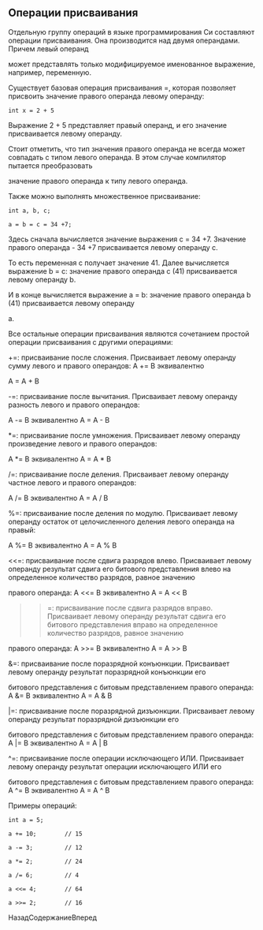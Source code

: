 ## Операции присваивания

Отдельную группу операций в языке программирования Си составляют операции присваивания. Она производится над двумя операндами. Причем левый операнд 
может представлять только модифицируемое именованное выражение, например, переменную.

Существует базовая операция присваивания =, которая позволяет присвоить значение правого операнда левому операнду:

```
int x = 2 + 5
```

Выражение 2 + 5 представляет правый операнд, и его значение присваивается левому операнду.

Стоит отметить, что тип значения правого операнда не всегда может совпадать с типом левого операнда. В этом случае компилятор пытается преобразовать 
значение правого операнда к типу левого операнда.

Также можно выполнять множественное присваивание:

```
int a, b, c;	
a = b = c = 34 +7;
```

Здесь сначала вычисляется значение выражения c = 34 +7. Значение правого операнда - 34 +7 присваивается левому операнду с. 
То есть переменная c получает значение 41. Далее вычисляется выражение b = c: значение правого операнда c (41) присваивается левому операнду b. 
И в конце вычисляется выражение a = b: значение правого операнда b (41) присваивается левому операнду 
a.

Все остальные операции присваивания являются сочетанием простой операции присваивания с другими операциями:

+=: присваивание после сложения. Присваивает левому операнду сумму левого и правого операндов: A += B эквивалентно 
A = A + B

-=: присваивание после вычитания. Присваивает левому операнду разность левого и правого операндов: 
A -= B эквивалентно A = A - B

*=: присваивание после умножения. Присваивает левому операнду произведение левого и правого операндов: 
A *= B эквивалентно A = A * B

/=: присваивание после деления. Присваивает левому операнду частное левого и правого операндов: 
A /= B эквивалентно A = A / B

%=: присваивание после деления по модулю. Присваивает левому операнду остаток от целочисленного деления левого операнда на правый: 
A %= B эквивалентно A = A % B

<<=: присваивание после сдвига разрядов влево. Присваивает левому операнду результат сдвига его битового представления влево на определенное количество разрядов, равное значению 
правого операнда: A <<= B эквивалентно A = A << B

>>=: присваивание после сдвига разрядов вправо. Присваивает левому операнду результат сдвига его битового представления вправо на определенное количество разрядов, равное значению 
правого операнда: A >>= B эквивалентно A = A >> B

&=: присваивание после поразрядной конъюнкции. Присваивает левому операнду результат поразрядной конъюнкции его 
битового представления с битовым представлением правого операнда: A &= B эквивалентно A = A & B

|=: присваивание после поразрядной дизъюнкции. Присваивает левому операнду результат поразрядной дизъюнкции его 
битового представления с битовым представлением правого операнда: A |= B эквивалентно A = A | B

^=: присваивание после операции исключающего ИЛИ. Присваивает левому операнду результат операции исключающего ИЛИ его 
битового представления с битовым представлением правого операнда: A ^= B эквивалентно A = A ^ B

Примеры операций:

```
int a = 5;
a += 10;		// 15
a -= 3;			// 12
a *= 2;			// 24
a /= 6;			// 4
a <<= 4;		// 64
a >>= 2;		// 16
```

НазадСодержаниеВперед


